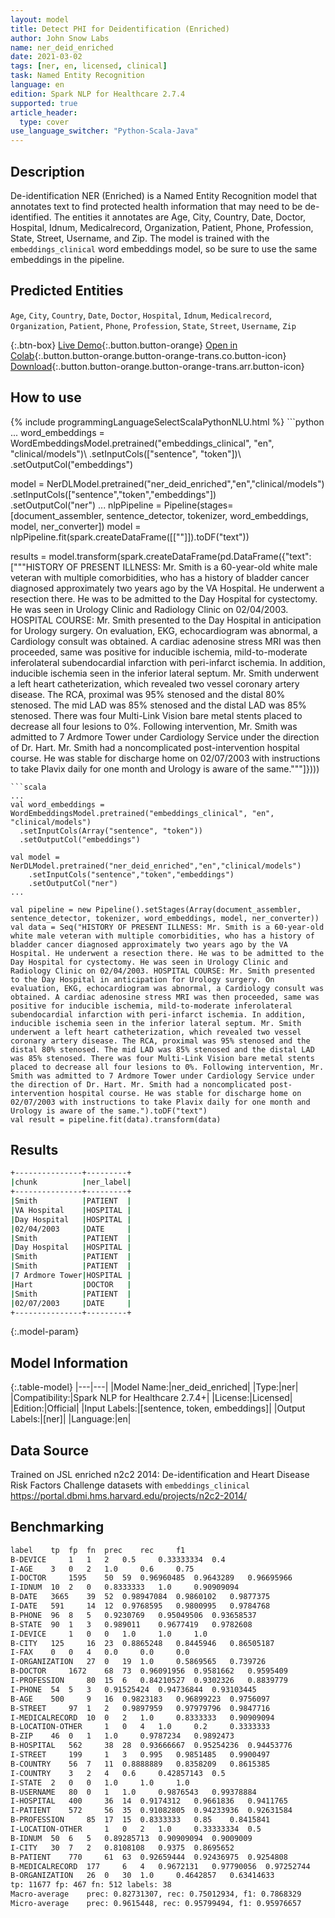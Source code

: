 ```yaml
---
layout: model
title: Detect PHI for Deidentification (Enriched)
author: John Snow Labs
name: ner_deid_enriched
date: 2021-03-02
tags: [ner, en, licensed, clinical]
task: Named Entity Recognition
language: en
edition: Spark NLP for Healthcare 2.7.4
supported: true
article_header:
  type: cover
use_language_switcher: "Python-Scala-Java"
---
```


## Description

De-identification NER (Enriched) is a Named Entity Recognition model that annotates text to find protected health information that may need to be de-identified. The entities it annotates are Age, City, Country, Date, Doctor, Hospital, Idnum, Medicalrecord, Organization, Patient, Phone, Profession, State, Street, Username, and Zip. The model is trained with the `embeddings_clinical` word embeddings model, so be sure to use the same embeddings in the pipeline.

## Predicted Entities

`Age`, `City`, `Country`, `Date`, `Doctor`, `Hospital`, `Idnum`, `Medicalrecord`, `Organization`, `Patient`, `Phone`, `Profession`, `State`, `Street`, `Username`, `Zip`

{:.btn-box}
[Live Demo](https://demo.johnsnowlabs.com/healthcare/NER_DEMOGRAPHICS){:.button.button-orange}
[Open in Colab](https://colab.research.google.com/github/JohnSnowLabs/spark-nlp-workshop/blob/master/tutorials/Certification_Trainings/Healthcare/4.Clinical_DeIdentification.ipynb){:.button.button-orange.button-orange-trans.co.button-icon}
[Download](https://s3.amazonaws.com/auxdata.johnsnowlabs.com/clinical/models/ner_deid_enriched_en_2.7.4_2.4_1614668783590.zip){:.button.button-orange.button-orange-trans.arr.button-icon}

## How to use



<div class="tabs-box" markdown="1">
{% include programmingLanguageSelectScalaPythonNLU.html %}
```python
...
word_embeddings = WordEmbeddingsModel.pretrained("embeddings_clinical", "en", "clinical/models")\
   .setInputCols(["sentence", "token"])\
   .setOutputCol("embeddings")

model = NerDLModel.pretrained("ner_deid_enriched","en","clinical/models")\
   .setInputCols(["sentence","token","embeddings"])\
   .setOutputCol("ner")
...
nlpPipeline = Pipeline(stages=[document_assembler, sentence_detector, tokenizer, word_embeddings, model, ner_converter])
model = nlpPipeline.fit(spark.createDataFrame([[""]]).toDF("text"))

results = model.transform(spark.createDataFrame(pd.DataFrame({"text": ["""HISTORY OF PRESENT ILLNESS: Mr. Smith is a 60-year-old white male veteran with multiple comorbidities, who has a history of bladder cancer diagnosed approximately two years ago by the VA Hospital. He underwent a resection there. He was to be admitted to the Day Hospital for cystectomy. He was seen in Urology Clinic and Radiology Clinic on 02/04/2003. HOSPITAL COURSE: Mr. Smith presented to the Day Hospital in anticipation for Urology surgery. On evaluation, EKG, echocardiogram was abnormal, a Cardiology consult was obtained. A cardiac adenosine stress MRI was then proceeded, same was positive for inducible ischemia, mild-to-moderate inferolateral subendocardial infarction with peri-infarct ischemia. In addition, inducible ischemia seen in the inferior lateral septum. Mr. Smith underwent a left heart catheterization, which revealed two vessel coronary artery disease. The RCA, proximal was 95% stenosed and the distal 80% stenosed. The mid LAD was 85% stenosed and the distal LAD was 85% stenosed. There was four Multi-Link Vision bare metal stents placed to decrease all four lesions to 0%. Following intervention, Mr. Smith was admitted to 7 Ardmore Tower under Cardiology Service under the direction of Dr. Hart. Mr. Smith had a noncomplicated post-intervention hospital course. He was stable for discharge home on 02/07/2003 with instructions to take Plavix daily for one month and Urology is aware of the same."""]})))

```
```scala
...
val word_embeddings = WordEmbeddingsModel.pretrained("embeddings_clinical", "en", "clinical/models")
  .setInputCols(Array("sentence", "token"))
  .setOutputCol("embeddings")

val model = NerDLModel.pretrained("ner_deid_enriched","en","clinical/models")
	.setInputCols("sentence","token","embeddings")
	.setOutputCol("ner")
...

val pipeline = new Pipeline().setStages(Array(document_assembler, sentence_detector, tokenizer, word_embeddings, model, ner_converter))
val data = Seq("HISTORY OF PRESENT ILLNESS: Mr. Smith is a 60-year-old white male veteran with multiple comorbidities, who has a history of bladder cancer diagnosed approximately two years ago by the VA Hospital. He underwent a resection there. He was to be admitted to the Day Hospital for cystectomy. He was seen in Urology Clinic and Radiology Clinic on 02/04/2003. HOSPITAL COURSE: Mr. Smith presented to the Day Hospital in anticipation for Urology surgery. On evaluation, EKG, echocardiogram was abnormal, a Cardiology consult was obtained. A cardiac adenosine stress MRI was then proceeded, same was positive for inducible ischemia, mild-to-moderate inferolateral subendocardial infarction with peri-infarct ischemia. In addition, inducible ischemia seen in the inferior lateral septum. Mr. Smith underwent a left heart catheterization, which revealed two vessel coronary artery disease. The RCA, proximal was 95% stenosed and the distal 80% stenosed. The mid LAD was 85% stenosed and the distal LAD was 85% stenosed. There was four Multi-Link Vision bare metal stents placed to decrease all four lesions to 0%. Following intervention, Mr. Smith was admitted to 7 Ardmore Tower under Cardiology Service under the direction of Dr. Hart. Mr. Smith had a noncomplicated post-intervention hospital course. He was stable for discharge home on 02/07/2003 with instructions to take Plavix daily for one month and Urology is aware of the same.").toDF("text")
val result = pipeline.fit(data).transform(data)

```
</div>

## Results

```bash
+---------------+---------+
|chunk          |ner_label|
+---------------+---------+
|Smith          |PATIENT  |
|VA Hospital    |HOSPITAL |
|Day Hospital   |HOSPITAL |
|02/04/2003     |DATE     |
|Smith          |PATIENT  |
|Day Hospital   |HOSPITAL |
|Smith          |PATIENT  |
|Smith          |PATIENT  |
|7 Ardmore Tower|HOSPITAL |
|Hart           |DOCTOR   |
|Smith          |PATIENT  |
|02/07/2003     |DATE     |
+---------------+---------+

```

{:.model-param}
## Model Information

{:.table-model}
|---|---|
|Model Name:|ner_deid_enriched|
|Type:|ner|
|Compatibility:|Spark NLP for Healthcare 2.7.4+|
|License:|Licensed|
|Edition:|Official|
|Input Labels:|[sentence, token, embeddings]|
|Output Labels:|[ner]|
|Language:|en|

## Data Source

Trained on JSL enriched n2c2 2014: De-identification and Heart Disease Risk Factors Challenge datasets with `embeddings_clinical`
https://portal.dbmi.hms.harvard.edu/projects/n2c2-2014/

## Benchmarking

```bash
label	 tp	 fp	 fn	 prec	 rec	 f1
B-DEVICE	 1	 1	 2	 0.5	 0.33333334	 0.4
I-AGE	 3	 0	 2	 1.0	 0.6	 0.75
I-DOCTOR	 1595	 50	 59	 0.96960485	 0.9643289	 0.96695966
I-IDNUM	 10	 2	 0	 0.8333333	 1.0	 0.90909094
B-DATE	 3665	 39	 52	 0.98947084	 0.9860102	 0.9877375
I-DATE	 591	 14	 12	 0.9768595	 0.9800995	 0.9784768
B-PHONE	 96	 8	 5	 0.9230769	 0.95049506	 0.93658537
B-STATE	 90	 1	 3	 0.989011	 0.9677419	 0.9782608
I-DEVICE	 1	 0	 0	 1.0	 1.0	 1.0
B-CITY	 125	 16	 23	 0.8865248	 0.8445946	 0.86505187
I-FAX	 0	 0	 4	 0.0	 0.0	 0.0
I-ORGANIZATION	 27	 0	 19	 1.0	 0.5869565	 0.739726
B-DOCTOR	 1672	 68	 73	 0.96091956	 0.9581662	 0.9595409
I-PROFESSION	 80	 15	 6	 0.84210527	 0.9302326	 0.8839779
I-PHONE	 54	 5	 3	 0.91525424	 0.94736844	 0.93103445
B-AGE	 500	 9	 16	 0.9823183	 0.96899223	 0.9756097
B-STREET	 97	 1	 2	 0.9897959	 0.97979796	 0.9847716
I-MEDICALRECORD	 10	 0	 2	 1.0	 0.8333333	 0.90909094
B-LOCATION-OTHER	 1	 0	 4	 1.0	 0.2	 0.3333333
B-ZIP	 46	 0	 1	 1.0	 0.9787234	 0.9892473
B-HOSPITAL	 562	 38	 28	 0.93666667	 0.95254236	 0.94453776
I-STREET	 199	 1	 3	 0.995	 0.9851485	 0.9900497
B-COUNTRY	 56	 7	 11	 0.8888889	 0.8358209	 0.8615385
I-COUNTRY	 3	 2	 4	 0.6	 0.42857143	 0.5
I-STATE	 2	 0	 0	 1.0	 1.0	 1.0
B-USERNAME	 80	 0	 1	 1.0	 0.9876543	 0.99378884
I-HOSPITAL	 400	 36	 14	 0.9174312	 0.9661836	 0.9411765
I-PATIENT	 572	 56	 35	 0.91082805	 0.94233936	 0.92631584
B-PROFESSION	 85	 17	 15	 0.8333333	 0.85	 0.8415841
I-LOCATION-OTHER	 1	 0	 2	 1.0	 0.33333334	 0.5
B-IDNUM	 50	 6	 5	 0.89285713	 0.90909094	 0.9009009
I-CITY	 30	 7	 2	 0.8108108	 0.9375	 0.8695652
B-PATIENT	 770	 61	 63	 0.92659444	 0.92436975	 0.9254808
B-MEDICALRECORD	 177	 6	 4	 0.9672131	 0.97790056	 0.97252744
B-ORGANIZATION	 26	 0	 30	 1.0	 0.4642857	 0.63414633
tp: 11677 fp: 467 fn: 512 labels: 38
Macro-average	 prec: 0.82731307, rec: 0.75012934, f1: 0.7868329
Micro-average	 prec: 0.9615448, rec: 0.95799494, f1: 0.95976657

```